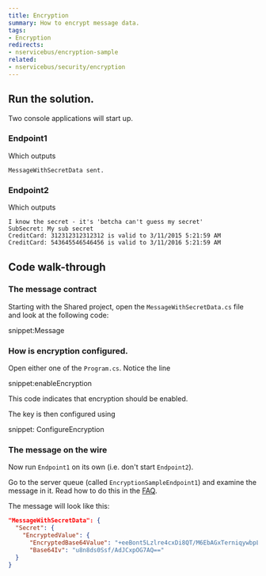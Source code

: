 ```yaml
---
title: Encryption
summary: How to encrypt message data.
tags:
- Encryption
redirects:
- nservicebus/encryption-sample
related:
- nservicebus/security/encryption
---
```



## Run the solution.

Two console applications will start up.


### Endpoint1

Which outputs

```
MessageWithSecretData sent.
```


### Endpoint2

Which outputs

```
I know the secret - it's 'betcha can't guess my secret'
SubSecret: My sub secret
CreditCard: 312312312312312 is valid to 3/11/2015 5:21:59 AM
CreditCard: 543645546546456 is valid to 3/11/2016 5:21:59 AM
```


## Code walk-through


### The message contract

Starting with the Shared project, open the `MessageWithSecretData.cs` file and look at the following code:

snippet:Message


### How is encryption configured.

Open either one of the `Program.cs`. Notice the line

snippet:enableEncryption

This code indicates that encryption should be enabled.

The key is then configured using

snippet: ConfigureEncryption


### The message on the wire

Now run `Endpoint1` on its own (i.e. don't start `Endpoint2`).

Go to the server queue (called `EncryptionSampleEndpoint1`) and examine the message in it. Read how to do this in the
[FAQ](/nservicebus/msmq/viewing-message-content-in-msmq.md).

The message will look like this:

```JSON
"MessageWithSecretData": {
  "Secret": {
    "EncryptedValue": {
      "EncryptedBase64Value": "+eeBont5Lzlre4cxDi8QT/M6EbAGxTerniqywbpLBVA=",
      "Base64Iv": "u8n8ds0Ssf/AdJCxpOG7AQ=="
  }
}
```